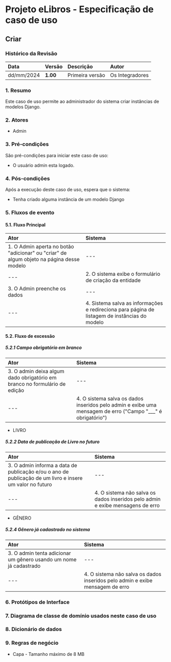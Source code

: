 # Projeto eLibros - Especificação de caso de uso 

##  Criar

### Histórico da Revisão 
|  Data  | Versão | Descrição | Autor |
|:-------|:-------|:----------|:------|
| dd/mm/2024 | **1.00** | Primeira versão  | Os Integradores |


### 1. Resumo 
Este caso de uso permite ao administrador do sistema criar instâncias de modelos Django.

### 2. Atores 
- Admin

### 3. Pré-condições
São pré-condições para iniciar este caso de uso:
- O usuário admin esta logado.

### 4. Pós-condições
Após a execução deste caso de uso, espera que o sistema:
- Tenha criado alguma instância de um modelo Django

### 5. Fluxos de evento

#### 5.1. Fluxo Principal 
|  Ator  | Sistema |
|:-------|:------- |
|1. O Admin aperta no botão "adicionar" ou "criar" de algum objeto na página desse modelo | --- |
| ---                      | 2. O sistema exibe o formulário de criação da entidade| 
| 3. O Admin preenche os dados | --- |
| --- | 4. Sistema salva as informações e redireciona para página de listagem de instâncias do modelo |

#### 5.2. Fluxo de excessão


##### 5.2.1 Campo obrigatório em branco
|  Ator  | Sistema |
|:-------|:------- |
|3. O admin deixa algum dado obrigatório em branco no formulário de edição | --- |
|--- |4. O sistema salva os dados inseridos pelo admin e exibe uma mensagem de erro ("Campo "___" é obrigatório") |

- LIVRO

##### 5.2.2 Data de publicação de Livro no futuro
|  Ator  | Sistema |
|:-------|:------- |
|3. O admin informa a data de publicação e/ou o ano de publicação de um livro e insere um valor no futuro | --- |
|--- |4. O sistema não salva os dados inseridos pelo admin e exibe mensagens de erro |


- GÊNERO

##### 5.2.4 Gênero já cadastrado no sistema
|  Ator  | Sistema |
|:-------|:------- |
|3. O admin tenta adicionar um gênero usando um nome já cadastrado | --- |
|--- |4. O sistema não salva os dados inseridos pelo admin e exibe mensagem de erro |




### 6. Protótipos de Interface


### 7. Diagrama de classe de domínio usados neste caso de uso


### 8. Dicionário de dados




### 9. Regras de negócio

- Capa - Tamanho máximo de 8 MB
